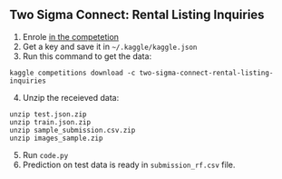 ## Two Sigma Connect: Rental Listing Inquiries

1. Enrole [in the competetion](https://www.kaggle.com/c/two-sigma-connect-rental-listing-inquiries/overview)
2. Get a key and save it in ``~/.kaggle/kaggle.json``
3. Run this command to get the data:
```
kaggle competitions download -c two-sigma-connect-rental-listing-inquiries
```
4. Unzip the receieved data:
```
unzip test.json.zip
unzip train.json.zip
unzip sample_submission.csv.zip
unzip images_sample.zip
```
5. Run ``code.py``
6. Prediction on test data is ready in ``submission_rf.csv`` file.